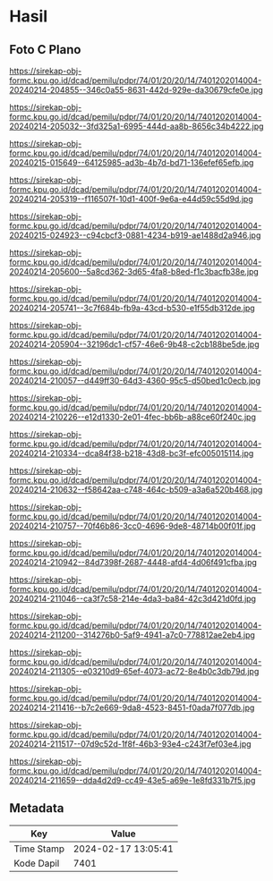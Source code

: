 # Hasil

## Foto C Plano

https://sirekap-obj-formc.kpu.go.id/dcad/pemilu/pdpr/74/01/20/20/14/7401202014004-20240214-204855--346c0a55-8631-442d-929e-da30679cfe0e.jpg

https://sirekap-obj-formc.kpu.go.id/dcad/pemilu/pdpr/74/01/20/20/14/7401202014004-20240214-205032--3fd325a1-6995-444d-aa8b-8656c34b4222.jpg

https://sirekap-obj-formc.kpu.go.id/dcad/pemilu/pdpr/74/01/20/20/14/7401202014004-20240215-015649--64125985-ad3b-4b7d-bd71-136efef65efb.jpg

https://sirekap-obj-formc.kpu.go.id/dcad/pemilu/pdpr/74/01/20/20/14/7401202014004-20240214-205319--f116507f-10d1-400f-9e6a-e44d59c55d9d.jpg

https://sirekap-obj-formc.kpu.go.id/dcad/pemilu/pdpr/74/01/20/20/14/7401202014004-20240215-024923--c94cbcf3-0881-4234-b919-ae1488d2a946.jpg

https://sirekap-obj-formc.kpu.go.id/dcad/pemilu/pdpr/74/01/20/20/14/7401202014004-20240214-205600--5a8cd362-3d65-4fa8-b8ed-f1c3bacfb38e.jpg

https://sirekap-obj-formc.kpu.go.id/dcad/pemilu/pdpr/74/01/20/20/14/7401202014004-20240214-205741--3c7f684b-fb9a-43cd-b530-e1f55db312de.jpg

https://sirekap-obj-formc.kpu.go.id/dcad/pemilu/pdpr/74/01/20/20/14/7401202014004-20240214-205904--32196dc1-cf57-46e6-9b48-c2cb188be5de.jpg

https://sirekap-obj-formc.kpu.go.id/dcad/pemilu/pdpr/74/01/20/20/14/7401202014004-20240214-210057--d449ff30-64d3-4360-95c5-d50bed1c0ecb.jpg

https://sirekap-obj-formc.kpu.go.id/dcad/pemilu/pdpr/74/01/20/20/14/7401202014004-20240214-210226--e12d1330-2e01-4fec-bb6b-a88ce60f240c.jpg

https://sirekap-obj-formc.kpu.go.id/dcad/pemilu/pdpr/74/01/20/20/14/7401202014004-20240214-210334--dca84f38-b218-43d8-bc3f-efc005015114.jpg

https://sirekap-obj-formc.kpu.go.id/dcad/pemilu/pdpr/74/01/20/20/14/7401202014004-20240214-210632--f58642aa-c748-464c-b509-a3a6a520b468.jpg

https://sirekap-obj-formc.kpu.go.id/dcad/pemilu/pdpr/74/01/20/20/14/7401202014004-20240214-210757--70f46b86-3cc0-4696-9de8-48714b00f01f.jpg

https://sirekap-obj-formc.kpu.go.id/dcad/pemilu/pdpr/74/01/20/20/14/7401202014004-20240214-210942--84d7398f-2687-4448-afd4-4d06f491cfba.jpg

https://sirekap-obj-formc.kpu.go.id/dcad/pemilu/pdpr/74/01/20/20/14/7401202014004-20240214-211046--ca3f7c58-214e-4da3-ba84-42c3d421d0fd.jpg

https://sirekap-obj-formc.kpu.go.id/dcad/pemilu/pdpr/74/01/20/20/14/7401202014004-20240214-211200--314276b0-5af9-4941-a7c0-778812ae2eb4.jpg

https://sirekap-obj-formc.kpu.go.id/dcad/pemilu/pdpr/74/01/20/20/14/7401202014004-20240214-211305--e03210d9-65ef-4073-ac72-8e4b0c3db79d.jpg

https://sirekap-obj-formc.kpu.go.id/dcad/pemilu/pdpr/74/01/20/20/14/7401202014004-20240214-211416--b7c2e669-9da8-4523-8451-f0ada7f077db.jpg

https://sirekap-obj-formc.kpu.go.id/dcad/pemilu/pdpr/74/01/20/20/14/7401202014004-20240214-211517--07d9c52d-1f8f-46b3-93e4-c243f7ef03e4.jpg

https://sirekap-obj-formc.kpu.go.id/dcad/pemilu/pdpr/74/01/20/20/14/7401202014004-20240214-211659--dda4d2d9-cc49-43e5-a69e-1e8fd331b7f5.jpg


## Metadata

| Key        | Value               |
| ---------- | ------------------- |
| Time Stamp | 2024-02-17 13:05:41 |
| Kode Dapil | 7401                |



